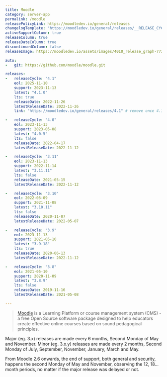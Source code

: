 ```yaml
---
title: Moodle
category: server-app
permalink: /moodle
releasePolicyLink: https://moodledev.io/general/releases
changelogTemplate: "https://moodledev.io/general/releases/__RELEASE_CYCLE__/__LATEST__"
activeSupportColumn: true
releaseColumn: true
releaseDateColumn: true
discontinuedColumn: false
releaseImage: https://moodledev.io/assets/images/4010_release_graph-773a9f767c2a486113610b0eab0e324d.png

auto:
-   git: https://github.com/moodle/moodle.git

releases:
-   releaseCycle: "4.1"
    eol: 2025-11-10
    support: 2023-11-13
    latest: "4.1.0"
    lts: true
    releaseDate: 2022-11-26
    latestReleaseDate: 2022-11-26
    link: "https://moodledev.io/general/releases/4.1" # remove once 4.1.1 is released

-   releaseCycle: "4.0"
    eol: 2023-11-13
    support: 2023-05-08
    latest: "4.0.5"
    lts: false
    releaseDate: 2022-04-17
    latestReleaseDate: 2022-11-12

-   releaseCycle: "3.11"
    eol: 2023-11-13
    support: 2022-11-14
    latest: "3.11.11"
    lts: false
    releaseDate: 2021-05-15
    latestReleaseDate: 2022-11-12

-   releaseCycle: "3.10"
    eol: 2022-05-09
    support: 2021-11-08
    latest: "3.10.11"
    lts: false
    releaseDate: 2020-11-07
    latestReleaseDate: 2022-05-07

-   releaseCycle: "3.9"
    eol: 2023-11-13
    support: 2021-05-10
    latest: "3.9.18"
    lts: true
    releaseDate: 2020-06-13
    latestReleaseDate: 2022-11-12

-   releaseCycle: "3.8"
    eol: 2021-05-10
    support: 2020-11-09
    latest: "3.8.9"
    lts: false
    releaseDate: 2019-11-16
    latestReleaseDate: 2021-05-08

---
```


> [Moodle](https://moodle.org/) is a Learning Platform or course management system (CMS) - a free Open Source software package designed to help educators create effective online courses based on sound pedagogical principles.

Major (eg. 3.x) releases are made every 6 months, Second Monday of May and November. Minor (eg. 3.x.y) releases are made every 2 months, Second Monday of July, September, November, January, March and May.

From Moodle 2.6 onwards, the end of support, both general and security, happens the second Monday of May and November, observing the 12, 18... month periods, no matter if the major release was delayed or not.
